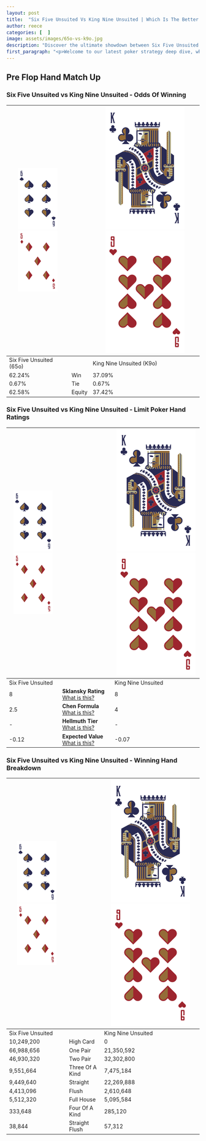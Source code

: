 ```yaml
---
layout: post
title:  "Six Five Unsuited Vs King Nine Unsuited | Which Is The Better Hand In Poker? A Complete Guide"
author: reece
categories: [  ]
image: assets/images/65o-vs-k9o.jpg
description: "Discover the ultimate showdown between Six Five Unsuited and King Nine Unsuited in poker! Uncover the odds, strategies, and scenarios where one hand triumphs over the other. Get ready to up your poker game with this thrilling analysis."
first_paragraph: "<p>Welcome to our latest poker strategy deep dive, where we're pitting two distinct hands against each other in a high-stakes showdown: Six Five Unsuited vs King Nine Unsuited.</p><p>In the dynamic world of poker, every decision counts, and knowing which hand holds the upper hand is key to your success at the table.</p><p>In this article, we'll dissect these two hands, explore the scenarios where one dominates the other, and equip you with the knowledge to make strategic choices that can tip the odds in your favor.</p><p>Get ready to unravel the intriguing dynamics of these poker hands and elevate your game to new heights.</p>"
---
```




[comment]: # (sp0)

## Pre Flop Hand Match Up

<div class="table hand-ratings" markdown="1"> 



### Six Five Unsuited vs King Nine Unsuited - Odds Of Winning


    
| ![image info](assets/images/hand1/6.png) ![image info](assets/images/hand1/5o.png) |  | ![image info](assets/images/hand2/K.png) ![image info](assets/images/hand2/9o.png) |
| -------- | -------- | -------- |
| Six Five Unsuited (65o) |  | King Nine Unsuited (K9o) |
| 62.24% | Win | 37.09% |
| 0.67% | Tie | 0.67% |
| 62.58% | Equity | 37.42% |




[comment]: # (sp1)



### Six Five Unsuited vs King Nine Unsuited - Limit Poker Hand Ratings


    
| ![image info](assets/images/hand1/6.png) ![image info](assets/images/hand1/5o.png) |  | ![image info](assets/images/hand2/K.png) ![image info](assets/images/hand2/9o.png) |
| -------- | -------- | -------- |
| Six Five Unsuited |  | King Nine Unsuited |
| 8 | **Sklansky Rating** [What is this?](/sklansky-rating-explained) | 8 |
| 2.5 | **Chen Formula** [What is this?](/chen-formula-explained) | 4 |
| - | **Hellmuth Tier** [What is this?](/Hellmuth-tier-explained) | - |
| -0.12 | **Expected Value** [What is this?](/expected-value-explained) | -0.07 |




[comment]: # (sp2)



### Six Five Unsuited vs King Nine Unsuited - Winning Hand Breakdown


    
| ![image info](assets/images/hand1/6.png) ![image info](assets/images/hand1/5o.png) |  | ![image info](assets/images/hand2/K.png) ![image info](assets/images/hand2/9o.png) |
| -------- | -------- | -------- |
| Six Five Unsuited |  | King Nine Unsuited |
| 10,249,200 | High Card | 0 |
| 66,988,656 | One Pair | 21,350,592 |
| 46,930,320 | Two Pair | 32,302,800 |
| 9,551,664 | Three Of A Kind | 7,475,184 |
| 9,449,640 | Straight | 22,269,888 |
| 4,413,096 | Flush | 2,610,648 |
| 5,512,320 | Full House | 5,095,584 |
| 333,648 | Four Of A Kind | 285,120 |
| 38,844 | Straight Flush | 57,312 |




[comment]: # (sp3)



</div>

[comment]: # (sp4)



[comment]: # (sp5)

